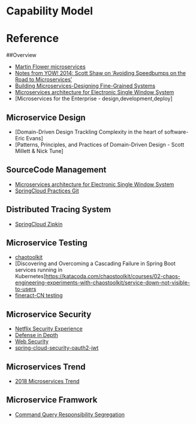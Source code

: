 # Capability Model


# Reference

##Overview

* [Martin Flower microservices](https://www.martinfowler.com/articles/microservices.html )
* [Notes from YOW! 2014: Scott Shaw on ‘Avoiding Speedbumps on the Road to Microservices’](http://www.grahamlea.com/2015/03/notes-from-yow-2014-scott-shaw-on-avoiding-speedbumps-on-the-road-to-microservices/)
* [Building Microservices-Designing Fine-Grained Systems](https://www.amazon.com/gp/product/1491950358/ref=as_li_tl?ie=UTF8&camp=1789&creative=390957&creativeASIN=1491950358&linkCode=as2&tag=em0e0-20&linkId=VUWOTCRQEXEZ4R3F)
* [Microservices architecture for Electronic Single Window System](https://sumoonp.wordpress.com/)
* [Microservices for the Enterprise - design,development,deploy]

## Microservice Design

* [Domain-Driven Design Trackling Complexity in the heart of software- Eric Evans]
* [Patterns, Principles, and Practices of Domain-Driven Design - Scott Millett & Nick Tune]

## SourceCode Management
		
* [Microservices architecture for Electronic Single Window System](https://sumoonp.wordpress.com/)
* [SpringCloud Practices Git](https://gitee.com/ylimhhmily/SpringCloudTutorial)
   

## Distributed Tracing System
		
* [SpringCloud Zipkin](https://blog.csdn.net/z8414/article/details/78600646)

## Microservice Testing
		
* [chaotoolkit](https://github.com/chaostoolkit)
* [Discovering and Overcoming a Cascading Failure in Spring Boot services running in Kubernetes]https://katacoda.com/chaostoolkit/courses/02-chaos-engineering-experiments-with-chaostoolkit/service-down-not-visible-to-users
* [fineract-CN testing](https://cwiki.apache.org/confluence/display/FINERACT/Testing )
  
##  Microservice Security
		
* [Netflix Security Experience](https://medium.com/netflix-techblog)
* [Defense in Depth](https://www.us-cert.gov/bsi/articles/knowledge/principles/defense-in-depth)
* [Web Security](https://www.troyhunt.com/)
* [spring-cloud-security-oauth2-jwt](https://github.com/jiangchao123/spring-cloud-security-oauth2-jwt)

## Microservices Trend
       
* [2018 Microservices Trend](https://medium.com/memory-leak/5-microservices-trends-to-watch-in-2018-aed135f70e51)
       
## Microservice Framwork
 
* [Command Query Responsibility Segregation](cqrs/cqrs.md)
       
